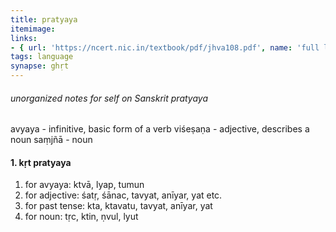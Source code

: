 ```yaml
---
title: pratyaya
itemimage: 
links:
- { url: 'https://ncert.nic.in/textbook/pdf/jhva108.pdf', name: 'full list'}
tags: language
synapse: ghṛt
---
```


###### unorganized notes for self on Sanskrit pratyaya

avyaya - infinitive, basic form of a verb
viśeṣaṇa - adjective, describes a noun
saṃjñā - noun

#### 1. kṛt pratyaya

1. for avyaya: ktvā, lyap, tumun
2. for adjective: śatṛ, śānac, tavyat, anīyar, yat etc.
3. for past tense: kta, ktavatu, tavyat, anīyar, yat
4. for noun: tṛc, ktin, ṇvul, lyut